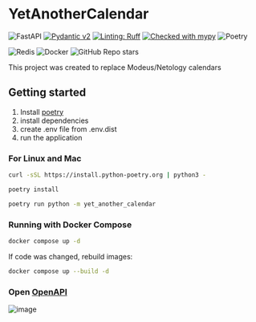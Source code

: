 # YetAnotherCalendar
![FastAPI](https://img.shields.io/badge/FastAPI-005571?style=for-the-badge&logo=fastapi&style=flat)
[![Pydantic v2](https://img.shields.io/endpoint?url=https://raw.githubusercontent.com/pydantic/pydantic/main/docs/badge/v2.json)](https://docs.pydantic.dev/latest/contributing/#badges)
[![Linting: Ruff](https://img.shields.io/endpoint?url=https://raw.githubusercontent.com/charliermarsh/ruff/main/assets/badge/v2.json)](https://github.com/astral-sh/ruff)
[![Checked with mypy](https://www.mypy-lang.org/static/mypy_badge.svg)](https://mypy-lang.org/)
![Poetry](https://img.shields.io/badge/Poetry-%233B82F6.svg?style=for-the-badge&logo=poetry&logoColor=0B3D8D&style=flat)

![Redis](https://img.shields.io/badge/redis-%23DD0031.svg?style=for-the-badge&logo=redis&logoColor=white&style=flat)
![Docker](https://img.shields.io/badge/docker-%230db7ed.svg?style=for-the-badge&logo=docker&logoColor=white&style=flat)
![GitHub Repo stars](https://img.shields.io/github/stars/depocoder/YetAnotherCalendar)


This project was created to replace Modeus/Netology calendars


## Getting started

1. Install [poetry](https://python-poetry.org/docs/#installing-with-the-official-installer)
2. install dependencies
3. create .env file from .env.dist
4. run the application

### For Linux and Mac

```bash
curl -sSL https://install.python-poetry.org | python3 -

poetry install

poetry run python -m yet_another_calendar
```

### Running with Docker Compose

```bash
docker compose up -d
```

If code was changed, rebuild images:

```bash
docker compose up --build -d
```

### Open [OpenAPI](http://localhost:8000/api/docs)
![image](https://github.com/user-attachments/assets/03b0fd01-50ac-4d17-9001-e22d0df7cda5)
